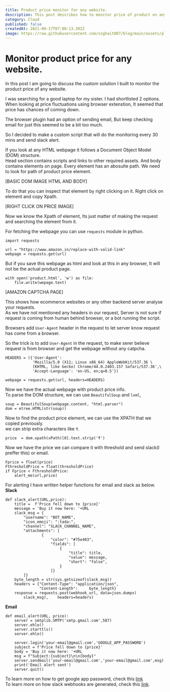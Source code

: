 ```yaml
---
title: Product price monitor for any website.
description: This post describes how to monitor price of product on any website.
category: Cloud
published: false
createdAt: 2021-09-17T07:00:13.392Z
image: https://raw.githubusercontent.com/ssghait007/blog/main/assets/placeholder.webp
---
```


# Monitor product price for any website.

In this post I am going to discuss the custom solution I built to monitor the product price of any website.

I was searching for a good laptop for my sister. I had shortlisted 2 options. When looking at price fluctuations using browser extenstion, It seemed that price has chances of coming down.

The browser plugin had an option of sending email, But keep checking email for just this seemed to be a bit too much.

So I decided to make a custom script that will do the monitoring every 30 mins and send slack alert.

If you look at any HTML webpage it follows a Document Object Model (DOM) structure. \
Head section contains scripts and links to other required assets. And body contains elements on page. Every element has an abosulte path. We need to look for path of product price element.

[BASIC DOM IMAGE HTML AND BODY]

To do that you can inspect that element by right clicking on it. Right click on element and copy Xpath.

[RIGHT CLICK ON PRICE IMAGE]

Now we know the Xpath of element, Its just matter of making the request and searching the element from it.

For fetching the webpage you can use `requests` module in python.

```python{1,3-5}
import requests

url = "https://www.amazon.in/replace-with-valid-link"
webpage = requests.get(url)
```

But if you save this webpage as html and look at this in any browser, It will not be the actual product page.

```python{1,3-5}
with open('product.html', 'w') as file:
    file.write(wepage.text)
```

[AMAZON CAPTCHA PAGE]

This shows how ecommerce websites or any other backend server analyse your requests. \
As we have not mentioned any headers in our request, Server is not sure if request is coming from human behind browser, or a bot running the script.

Browsers add `User-Agent` header in the request to let server know request has come from a browser.

So the trick is to add `User-Agent` in the request, to make serer believe request is from browser and get the webpage without any catpcha.

```python{1,3-5}
HEADERS = ({'User-Agent':
            'Mozilla/5.0 (X11; Linux x86_64) AppleWebKit/537.36 \
            (KHTML, like Gecko) Chrome/44.0.2403.157 Safari/537.36',\
            'Accept-Language': 'en-US, en;q=0.5'})

webpage = requests.get(url, headers=HEADERS)
```

Now we have the actual webpage with product price info. \
To parse the DOM structure, we can use `BeautifulSoup` and `lxml`,

```python{1,3-5}
soup = BeautifulSoup(webpage.content, "html.parser")
dom = etree.HTML(str(soup))
```

Now to find the product price element, we can use the XPATH that we copied previously. \
we can strip extra characters like `₹`.

```python{1,3-5}
price  = dom.xpath(xPath)[0].text.strip('₹')
```

Now we have the price we can compare it with threshold and send slack(I preffer this) or email.

```python{1,3-5}
Fprice = float(price)
FthresholdPrice = float(thresholdPrice)
if Fprice < FthresholdPrice:
    alert_me(url,price)
```

For alerting I have written helper functions for email and slack as below.
**Slack**

```python{1,3-5}
def slack_alert(URL,price):
    title =  f'Price fell down to {price}'
    message = 'Buy it now here: '+URL
    slack_msg = {
        "username": "BOT_NAME",
        "icon_emoji": ":tada:",
        "channel": "SLACK_CHANNEL_NAME",
        "attachments": [
                {
                    "color": "#75e403",
                    "fields": [
                        {
                            "title": title,
                            "value": message,
                            "short": "false",
                        }
                    ]}
        ]}
    byte_length = str(sys.getsizeof(slack_msg))
    headers = {"Content-Type": "application/json",
               "Content-Length":     byte_length}
    response = requests.post(webhook_url, data=json.dumps(
        slack_msg),    headers=headers)

```

**Email**

```python{1,3-5}
def email_alert(URL, price):
    server = smtplib.SMTP('smtp.gmail.com',587)
    server.ehlo()
    server.starttls()
    server.ehlo()

    server.login('your-email@gmail.com','GOOGLE_APP_PASSWORD')
    subject = f'Price fell down to {price}'
    body = 'Buy it now here: '+URL
    msg = f"Subject:{subject}\n\n{body}"
    server.sendmail('your-email@gmail.com','your-email@gmail.com',msg)
    print('Email alert sent')
    server.quit()
```

To learn more on how to get google app password, check this [link](https://www.youtube.com/watch?v=J4CtP1MBtOE) \
To learn more on how slack webhooks are generated, check this [link](https://www.youtube.com/watch?v=mCyf1gYkoMs).
